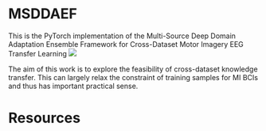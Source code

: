 # MSDDAEF
This is the PyTorch implementation of the Multi-Source Deep Domain Adaptation Ensemble Framework for Cross-Dataset Motor Imagery EEG Transfer Learning
![](https://github.com/HZUBCI/MSDDAEF/blob/main/MSDDAEF.png)

The aim of this work is to explore the feasibility  of cross-dataset knowledge transfer. This can largely relax the constraint of training samples for MI BCIs and thus has important practical sense.

# Resources
